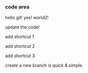 ### code area 

hello git! yes! world2!

update the code!

add shortcut 1

add shortcut 2

add shortcut 3

create a new branch is quick & simple.